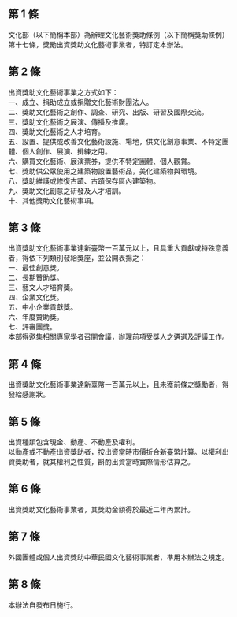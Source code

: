 第 1 條
-------
文化部（以下簡稱本部）為辦理文化藝術獎助條例（以下簡稱獎助條例）  
第十七條，獎勵出資獎助文化藝術事業者，特訂定本辦法。

第 2 條
-------
出資獎助文化藝術事業之方式如下：  
一、成立、捐助成立或捐贈文化藝術財團法人。  
二、獎助文化藝術之創作、調查、研究、出版、研習及國際交流。  
三、獎助文化藝術之展演、傳播及推廣。  
四、獎助文化藝術之人才培育。  
五、設置、提供或改善文化藝術設施、場地，供文化創意事業、不特定團  
    體、個人創作、展演、排練之用。  
六、購買文化藝術、展演票券，提供不特定團體、個人觀賞。  
七、獎助供公眾使用之建築物設置藝術品，美化建築物與環境。  
八、獎助維護或修復古蹟、古蹟保存區內建築物。  
九、獎助文化創意之研發及人才培訓。  
十、其他獎助文化藝術事項。

第 3 條
-------
出資獎助文化藝術事業達新臺幣一百萬元以上，且具重大貢獻或特殊意義  
者，得依下列類別發給獎座，並公開表揚之：  
一、最佳創意獎。  
二、長期贊助獎。  
三、藝文人才培育獎。  
四、企業文化獎。  
五、中小企業貢獻獎。  
六、年度贊助獎。  
七、評審團獎。  
本部得邀集相關專家學者召開會議，辦理前項受獎人之遴選及評議工作。

第 4 條
-------
出資獎助文化藝術事業達新臺幣一百萬元以上，且未獲前條之獎勵者，得  
發給感謝狀。

第 5 條
-------
出資種類包含現金、動產、不動產及權利。  
以動產或不動產出資獎助者，按出資當時市價折合新臺幣計算。以權利出  
資獎助者，就其權利之性質，斟酌出資當時實際情形估算之。

第 6 條
-------
出資獎助文化藝術事業者，其獎助金額得於最近二年內累計。

第 7 條
-------
外國團體或個人出資獎助中華民國文化藝術事業者，準用本辦法之規定。

第 8 條
-------
本辦法自發布日施行。

